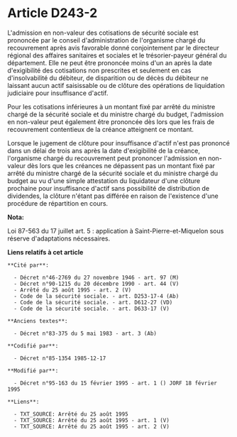 # Article D243-2

L'admission en non-valeur des cotisations de sécurité sociale est prononcée par le conseil d'administration de l'organisme
chargé du recouvrement après avis favorable donné conjointement par le directeur régional des affaires sanitaires et sociales
et le trésorier-payeur général du département. Elle ne peut être prononcée moins d'un an après la date d'exigibilité des
cotisations non prescrites et seulement en cas d'insolvabilité du débiteur, de disparition ou de décès du débiteur ne
laissant aucun actif saisissable ou de clôture des opérations de liquidation judiciaire pour insuffisance d'actif.

Pour les cotisations inférieures à un montant fixé par arrêté du ministre chargé de la sécurité sociale et du ministre chargé
du budget, l'admission en non-valeur peut également être prononcée dès lors que les frais de recouvrement contentieux de la
créance atteignent ce montant.

Lorsque le jugement de clôture pour insuffisance d'actif n'est pas prononcé dans un délai de trois ans après la date
d'exigibilité de la créance, l'organisme chargé du recouvrement peut prononcer l'admission en non-valeur dès lors que les
créances ne dépassent pas un montant fixé par arrêté du ministre chargé de la sécurité sociale et du ministre chargé du
budget au vu d'une simple attestation du liquidateur d'une clôture prochaine pour insuffisance d'actif sans possibilité de
distribution de dividendes, la clôture n'étant pas différée en raison de l'existence d'une procédure de répartition en cours.

**Nota:**

Loi 87-563 du 17 juillet art. 5 : application à Saint-Pierre-et-Miquelon sous réserve d'adaptations nécessaires.

**Liens relatifs à cet article**

	**Cité par**:

	  - Décret n°46-2769 du 27 novembre 1946 - art. 97 (M)
	  - Décret n°90-1215 du 20 décembre 1990 - art. 44 (V)
	  - Arrêté du 25 août 1995 - art. 2 (V)
	  - Code de la sécurité sociale. - art. D253-17-4 (Ab)
	  - Code de la sécurité sociale. - art. D612-27 (VD)
	  - Code de la sécurité sociale. - art. D633-17 (V)

	**Anciens textes**:

	  - Décret n°83-375 du 5 mai 1983 - art. 3 (Ab)

	**Codifié par**:

	  - Décret n°85-1354 1985-12-17

	**Modifié par**:

	  - Décret n°95-163 du 15 février 1995 - art. 1 () JORF 18 février 1995

	**Liens**:

	  - TXT_SOURCE: Arrêté du 25 août 1995
	  - TXT_SOURCE: Arrêté du 25 août 1995 - art. 1 (V)
	  - TXT_SOURCE: Arrêté du 25 août 1995 - art. 2 (V)
